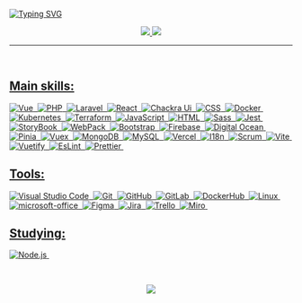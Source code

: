 <!-- <img width=100% src="https://capsule-render.vercel.app/api?type=waving&color=008036&height=120&section=header"/> -->

[![Typing SVG](https://readme-typing-svg.herokuapp.com?font=Inter&size=50&pause=1000&color=FEFEFE&center=true&vCenter=true&width=1000&height=90&lines=%F0%9F%91%8B+Hello%2C+I'm+Luiz+Vicente;I'm+a+Front-End+Developer+%F0%9F%92%BB;%F0%9F%A7%90+I'm+a+Systems+Analyst+at+PUC-PR)](https://git.io/typing-svg)

<!-- <div align="center">  
  <img width="49%" height="195px" src="https://github-readme-stats.vercel.app/api?username=Luiz-Vicente&show_icons=true&count_private=true&hide_border=true&title_color=008036&icon_color=008036&text_color=c9d1d9&bg_color=0d1117" alt="Luiz Vicente GitHub stats" /> 
  <img width="49%" height="165px" src="https://github-readme-stats.vercel.app/api/top-langs/?username=Luiz-Vicente&layout=compact&hide_border=true&title_color=008036&text_color=FEFEFE&bg_color=0d1117" />
</div> -->

<!-- ![Contribution](https://activity-graph.herokuapp.com/graph?username=Luiz-Vicente&hide_border=true&area=true&color=FEFEFE&bg_color=0D1117&line=008036&area_color=14ae5c) -->

<div align="center">  
<a href="https://www.instagram.com/eu_sou_o_luiz/" target="_blank"><img src="https://img.shields.io/badge/-Instagram-EC2E2C?style=for-the-badge&logo=instagram&logoColor=white"</a>
<a href="https://www.linkedin.com/in/dev-vicente/" target="_blank"><img src="https://img.shields.io/badge/-LinkedIn-0961B8?style=for-the-badge&logo=linkedin&logoColor=white"</a>
</div>

---
<br/>
  
## Main skills:
![Vue](https://img.shields.io/badge/-Vue-0D1117?style=for-the-badge&logo=vue.js&labelColor=0D1117)&nbsp;
![PHP](https://img.shields.io/badge/-PHP-0D1117?style=for-the-badge&logo=php&labelColor=0D1117&textColor=0D1117)&nbsp;
![Laravel](https://img.shields.io/badge/-Laravel-0D1117?style=for-the-badge&logo=laravel&labelColor=0D1117&textColor=0D1117)&nbsp;
![React](https://img.shields.io/badge/-React-0D1117?style=for-the-badge&logo=react&labelColor=0D1117)&nbsp;
![Chackra Ui](https://img.shields.io/badge/-Chackra_UI-0D1117?style=for-the-badge&logo=chakraui&labelColor=0D1117&textColor=0D1117)&nbsp;
![CSS](https://img.shields.io/badge/-CSS-0D1117?style=for-the-badge&logo=CSS3&logoColor=1572B6&labelColor=0D1117)&nbsp;
![Docker](https://img.shields.io/badge/-Docker-0D1117?style=for-the-badge&logo=docker&labelColor=0D1117&textColor=0D1117)&nbsp;
![Kubernetes](https://img.shields.io/badge/-Kubernetes-0D1117?style=for-the-badge&logo=kubernetes&labelColor=0D1117&textColor=0D1117)&nbsp;
![Terraform](https://img.shields.io/badge/-Terraform-0D1117?style=for-the-badge&logo=terraform&labelColor=0D1117&textColor=0D1117)&nbsp;
![JavaScript](https://img.shields.io/badge/-JavaScript-0D1117?style=for-the-badge&logo=javascript&labelColor=0D1117&textColor=0D1117)&nbsp;
![HTML](https://img.shields.io/badge/-HTML-0D1117?style=for-the-badge&logo=html5&labelColor=0D1117)&nbsp;
![Sass](https://img.shields.io/badge/-Sass-0D1117?style=for-the-badge&logo=sass&labelColor=0D1117)&nbsp;
![Jest](https://img.shields.io/badge/-Jest-0D1117?style=for-the-badge&logo=jest&labelColor=0D1117)&nbsp;
![StoryBook](https://img.shields.io/badge/-StoryBook-0D1117?style=for-the-badge&logo=storybook&labelColor=0D1117)&nbsp;
![WebPack](https://img.shields.io/badge/-WebPack-0D1117?style=for-the-badge&logo=webpack&labelColor=0D1117)&nbsp;
![Bootstrap](https://img.shields.io/badge/-Bootstrap-0D1117?style=for-the-badge&logo=bootstrap&labelColor=0D1117)&nbsp;
![Firebase](https://img.shields.io/badge/-Firebase-0D1117?style=for-the-badge&logo=firebase&labelColor=0D1117)&nbsp;
![Digital Ocean](https://img.shields.io/badge/-Digital%20Ocean-0D1117?style=for-the-badge&logo=digital-ocean&labelColor=0D1117)&nbsp;
![Pinia](https://img.shields.io/badge/-Pinia-0D1117?style=for-the-badge&logo=pinia&labelColor=0D1117)&nbsp;
![Vuex](https://img.shields.io/badge/-Vuex-0D1117?style=for-the-badge&logo=vuex&labelColor=0D1117)&nbsp;
![MongoDB](https://img.shields.io/badge/-MongoDB-0D1117?style=for-the-badge&logo=mongodb&labelColor=0D1117)&nbsp;
![MySQL](https://img.shields.io/badge/-MySQL-0D1117?style=for-the-badge&logo=mysql&labelColor=0D1117)&nbsp;
![Vercel](https://img.shields.io/badge/-Vercel-0D1117?style=for-the-badge&logo=vercel&labelColor=0D1117)&nbsp;
![I18n](https://img.shields.io/badge/-I18n-0D1117?style=for-the-badge&logo=i18next&labelColor=0D1117)&nbsp;
![Scrum](https://img.shields.io/badge/-Scrum-0D1117?style=for-the-badge&logo=scrum&labelColor=0D1117)&nbsp;
![Vite](https://img.shields.io/badge/-Vite-0D1117?style=for-the-badge&logo=vite&labelColor=0D1117)&nbsp;
![Vuetify](https://img.shields.io/badge/-Vuetify-0D1117?style=for-the-badge&logo=vuetify&labelColor=0D1117)&nbsp;
![EsLint](https://img.shields.io/badge/-EsLint-0D1117?style=for-the-badge&logo=eslint&labelColor=0D1117)&nbsp;
![Prettier](https://img.shields.io/badge/-Prettier-0D1117?style=for-the-badge&logo=prettier&labelColor=0D1117)&nbsp;

## Tools:
![Visual Studio Code](https://img.shields.io/badge/-Visual%20Studio%20Code-0D1117?style=for-the-badge&logo=visual-studio-code&logoColor=007ACC&labelColor=0D1117)&nbsp;
![Git](https://img.shields.io/badge/-Git-0D1117?style=for-the-badge&logo=git&labelColor=0D1117)&nbsp;
![GitHub](https://img.shields.io/badge/-GitHub-0D1117?style=for-the-badge&logo=github&labelColor=0D1117)&nbsp;
![GitLab](https://img.shields.io/badge/-GitLab-0D1117?style=for-the-badge&logo=gitlab&labelColor=0D1117)&nbsp;
![DockerHub](https://img.shields.io/badge/-DockerHub-0D1117?style=for-the-badge&logo=dockerhub&labelColor=0D1117)&nbsp;
![Linux](https://img.shields.io/badge/-Linux-0D1117?style=for-the-badge&logo=linux&labelColor=0D1117)&nbsp;
![microsoft-office](https://img.shields.io/badge/-microsoft_office-0D1117?style=for-the-badge&logo=microsoft-office&labelColor=0D1117)&nbsp;
![Figma](https://img.shields.io/badge/figma-0D1117?style=for-the-badge&logo=figma&labelColor=0D1117)&nbsp;
![Jira](https://img.shields.io/badge/jira-0D1117?style=for-the-badge&logo=jira&labelColor=0D1117)&nbsp;
![Trello](https://img.shields.io/badge/trello-0D1117?style=for-the-badge&logo=trello&labelColor=0D1117)&nbsp;
![Miro](https://img.shields.io/badge/Miro-0D1117?style=for-the-badge&logo=miro&labelColor=0D1117)&nbsp;
  
## Studying:
![Node.js](https://img.shields.io/badge/-Node-0D1117?style=for-the-badge&logo=node.js&labelColor=0D1117&textColor=0D1117)&nbsp;
  
<br/>

<div align="center">
  
![](https://github-readme-streak-stats.herokuapp.com/?user=Luiz-Vicente&theme=gotham&hide_border=false)<br/>
<!-- ![](https://github-readme-stats.vercel.app/api/top-langs/?username=Luiz-Vicente&theme=gotham&hide_border=false&include_all_commits=false&count_private=true&layout=compact) -->

</div>

<!-- <img width=100% src="https://capsule-render.vercel.app/api?type=waving&color=008036&height=120&section=footer"/> -->
